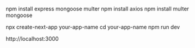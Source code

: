 npm install express mongoose multer
npm install axios
npm install multer mongoose


npx create-next-app your-app-name
cd your-app-name
npm run dev

http://localhost:3000

